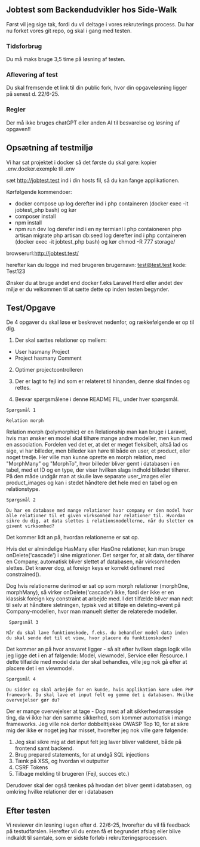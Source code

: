 ## Jobtest som Backendudvikler hos Side-Walk
Først vil jeg sige tak, fordi du vil deltage i vores rekruterings process. Du har nu forket vores git repo, og skal i gang med testen.

### Tidsforbrug
Du må maks bruge 3,5 time på løsning af testen.

### Aflevering af test
Du skal fremsende et link til din public fork, hvor din opgaveløsning ligger på senest d. 22/6-25.

### Regler
Der må ikke bruges chatGPT eller anden AI til besvarelse og løsning af opgaven!!

## Opsætning af testmiljø
Vi har sat projektet i docker så det første du skal gøre:
kopier .env.docker.exemple til .env

sæt http://jobtest.test ind i din hosts fil, så du kan fange applikationen.

Kørfølgende kommendoer:
- docker compose up
log derefter ind i php containeren (docker exec -it jobtest_php bash) og kør
- composer install
- npm install
- npm run dev
log derefer ind i en ny termianl i php contaioneren
php artisan migrate
php artisan db:seed
log derefter ind i php containeren (docker exec -it jobtest_php bash) og kør
chmod -R 777 storage/

browserurl:http://jobtest.test/

herefter kan du logge ind med brugeren
brugernavn: test@test.test
kode: Test123

Ønsker du at bruge andet end docker f.eks Laravel Herd eller andet dev miljø er du velkommen til at sætte dette op inden testen begynder.


 ## Test/Opgave
 De 4 opgaver du skal løse er beskrevet nedenfor, og rækkefølgende er op til dig.

1) Der skal sættes relationer op mellem: 

- User hasmany Project
- Project hasmany Comment

2) Optimer projectcontrolleren

3) Der er lagt to fejl ind som er relateret til hinanden, denne skal findes og rettes.

4) Besvar spørgsmålene i denne README FIL, under hver spørgsmål.

``` Spørgsmål 1 ```

``` Relation morph ```

Relation morph (polymorphic) er en Relationship man kan bruge i Laravel, hvis man ønsker en model skal tilhøre mange andre modeller, men kun med en association.
Fordelen ved det er, at det er meget fleksibelt, altså lad os sige, vi har billeder, men billeder kan høre til både en user, et product, eller noget tredje.
Her ville man kunne oprette en morph relation, med "MorphMany" og "MorphTo", hvor billeder bliver gemt i databasen i en tabel, med et ID og en type, der viser hvilken slags indhold billedet tilhører.
På den måde undgår man at skulle lave separate user_images eller product_images og kan i stedet håndtere det hele med en tabel og en relationstype.

``` Spørgsmål 2 ```

``` Du har en database med mange relationer hvor company er den model hvor alle relationer til et given virksomhed har relationer til. Hvordan sikre du dig, at data slettes i relationsmodellerne, når du sletter en givent virksomhed? ```

Det kommer lidt an på, hvordan relationerne er sat op.

Hvis det er almindelige HasMany eller HasOne relationer, kan man bruge onDelete('cascade') i sine migrationer. Det sørger for, at alt data, der tilhører en Company, automatisk bliver slettet af databasen, når virksomheden slettes. Det kræver dog, at foreign keys er korrekt defineret med constrained().

Dog hvis relationerne derimod er sat op som morph relationer (morphOne, morphMany), så virker onDelete('cascade') ikke, fordi der ikke er en klassisk foreign key constraint at arbejde med. I det tilfælde bliver man nødt til selv at håndtere sletningen, typisk ved at tilføje en deleting-event på Company-modellen, hvor man manuelt sletter de relaterede modeller.


``` Spørgsmål 3```

``` Når du skal lave funktionskode, f.eks. du behandler model data inden du skal sende det til et view, hvor placere du funktionskoden? ```

Det kommer an på hvor ansvaret ligger - så alt efter hvilken slags logik ville jeg ligge det i en af følgende: Model, viewmodel, Service eller Resource.
I dette tilfælde med model data der skal behandles, ville jeg nok gå efter at placere det i en viewmodel.



``` Spørgsmål 4 ```

``` Du sidder og skal arbejde for en kunde, hvis applikation køre uden PHP framework. Du skal lave et input felt og gemme det i databasen. Hvilke overvejelser gør du?  ```

Der er mange overvejelser at tage - Dog mest af alt sikkerhedsmæssige ting, da vi ikke har den samme sikkerhed, som kommer automatisk i mange frameworks.
Jeg ville nok derfor dobbelttjekke OWASP Top 10, for at sikre mig der ikke er noget jeg har misset, hvorefter jeg nok ville gøre følgende:

1. Jeg skal sikre mig at det input felt jeg laver bliver valideret, både på frontend samt backend.
2. Brug prepared statements, for at undgå SQL injections
3. Tænk på XSS, og hvordan vi outputter
4. CSRF Tokens
5. Tilbage melding til brugeren (Fejl, succes etc.)

Derudover skal der også tænkes på hvodan det bliver gemt i databasen, og omkring hvilke relationer der er i databasen


## Efter testen
Vi reviewer din løsning i ugen efter d. 22/6-25, hvorefter du vil få feedback på testudførslen. 
Herefter vil du enten få et begrundet afslag eller blive indkaldt til samtale, som er sidste forløb i rekrutteringsprocessen. 
